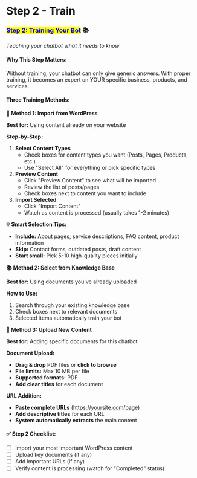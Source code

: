 # Step 2 - Train

### <mark style="color:blue;">Step 2: Training Your Bot</mark> 📚

_Teaching your chatbot what it needs to know_

#### **Why This Step Matters:**

Without training, your chatbot can only give generic answers. With proper training, it becomes an expert on YOUR specific business, products, and services.

#### **Three Training Methods:**

**📝 Method 1: Import from WordPress**

**Best for:** Using content already on your website

**Step-by-Step:**

1. **Select Content Types**
   * Check boxes for content types you want (Posts, Pages, Products, etc.)
   * Use "Select All" for everything or pick specific types
2. **Preview Content**
   * Click "Preview Content" to see what will be imported
   * Review the list of posts/pages
   * Check boxes next to content you want to include
3. **Import Selected**
   * Click "Import Content"
   * Watch as content is processed (usually takes 1-2 minutes)

**💡 Smart Selection Tips:**

* **Include:** About pages, service descriptions, FAQ content, product information
* **Skip:** Contact forms, outdated posts, draft content
* **Start small:** Pick 5-10 high-quality pieces initially



**📚 Method 2: Select from Knowledge Base**

**Best for:** Using documents you've already uploaded

**How to Use:**

1. Search through your existing knowledge base
2. Check boxes next to relevant documents
3. Selected items automatically train your bot



**📄 Method 3: Upload New Content**

**Best for:** Adding specific documents for this chatbot

**Document Upload:**

* **Drag & drop** PDF files or **click to browse**
* **File limits:** Max 10 MB per file
* **Supported formats:** PDF
* **Add clear titles** for each document

**URL Addition:**

* **Paste complete URLs** (https://yoursite.com/page)
* **Add descriptive titles** for each URL
* **System automatically extracts** the main content

####

#### **✅ Step 2 Checklist:**

* [ ] Import your most important WordPress content
* [ ] Upload key documents (if any)
* [ ] Add important URLs (if any)
* [ ] Verify content is processing (watch for "Completed" status)
